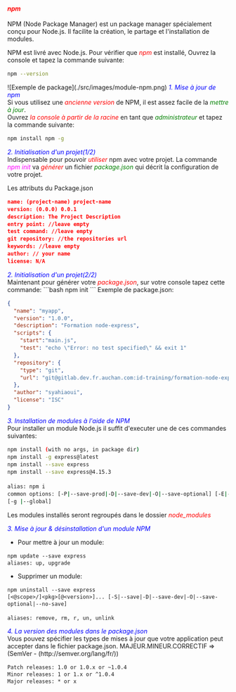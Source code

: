 #### <em style="color: red">npm</em>
NPM (Node Package Manager) est un package manager spécialement conçu pour Node.js. Il facilite la création, le partage et l'installation de modules.

NPM est livré avec Node.js. Pour vérifier que <em style="color: red">npm</em> est installé,
Ouvrez la console et tapez la commande suivante:

```bash
npm --version
```
<nsv>
![Exemple de package](./src/images/module-npm.png)

<nsv>
<em style="color: blue">1. Mise à jour de npm</em> <br/>
Si vous utilisez une <em style="color: red">ancienne version</em> de NPM, il est assez facile de la <em style="color: green">mettre à jour</em>.<br/>
Ouvrez <em style="color: red">la console à partir de la racine</em> en tant que <em style="color: green">administrateur</em> et tapez la commande suivante:

```bash
npm install npm -g
```
<nsv>
<em style="color: blue">2. Initialisation d'un projet(1/2)</em> <br/>
Indispensable pour pouvoir <em style="color: red">utiliser</em> npm avec votre projet. La commande <em style="color: magenta">npm init</em> va <em style="color: red">générer</em> un fichier <em style="color: green">package.json </em>qui décrit la configuration de votre projet.

Les attributs du Package.json

```json
name: (project-name) project-name
version: (0.0.0) 0.0.1
description: The Project Description
entry point: //leave empty
test command: //leave empty
git repository: //the repositories url
keywords: //leave empty
author: // your name
license: N/A
```
<nsv>
<em style="color: blue">2. Initialisation d'un projet(2/2)</em> <br/>
Maintenant pour générer votre <em style= "color: red"> package.json</em>, sur votre console tapez cette commande:
```bash
npm init
```
Exemple de package.json:

```json
{
  "name": "myapp",
  "version": "1.0.0",
  "description": "Formation node-express",
  "scripts": {
    "start":"main.js",
    "test": "echo \"Error: no test specified\" && exit 1"
  },
  "repository": {
    "type": "git",
    "url": "git@gitlab.dev.fr.auchan.com:id-training/formation-node-express-tp1.git"
  },
  "author": "syahiaoui",
  "license": "ISC"
}
```

<nsv>
<em style="color: blue">3. Installation de modules à l'aide de NPM</em> <br/>
Pour installer un module Node.js il suffit d'executer une de ces commandes suivantes:

```bash
npm install (with no args, in package dir)
npm install -g express@latest
npm install --save express
npm install --save express@4.15.3

alias: npm i
common options: [-P|--save-prod|-D|--save-dev|-O|--save-optional] [-E|--save-exact] [-B|--save-bundle] [--no-save] [--dry-run] 
[-g |--global]
```
Les modules installés seront regroupés dans le dossier <em style="color: red">node_modules</em> 

<nsv>
<em style="color: blue">3. Mise à jour & désinstallation d'un module NPM</em>

* Pour mettre à jour un module:

```
npm update --save express  
aliases: up, upgrade
```

* Supprimer un module:

```
npm uninstall --save express 
[<@scope>/]<pkg>[@<version>]... [-S|--save|-D|--save-dev|-O|--save-optional|--no-save]

aliases: remove, rm, r, un, unlink
```

<nsv>
<em style="color: blue">4. La version des modules dans le package.json</em><br/>
Vous pouvez spécifier les types de mises à jour que votre application peut accepter dans le fichier package.json.   
MAJEUR.MINEUR.CORRECTIF => (SemVer - (http://semver.org/lang/fr/))

```
Patch releases: 1.0 or 1.0.x or ~1.0.4
Minor releases: 1 or 1.x or ^1.0.4
Major releases: * or x
```